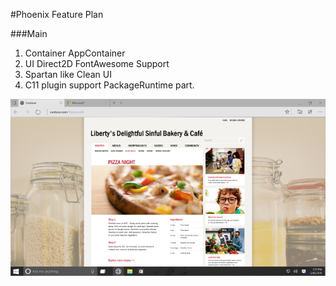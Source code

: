 #Phoenix Feature Plan

###Main
1. Container AppContainer
2. UI Direct2D FontAwesome Support
3. Spartan like Clean UI
4. C11 plugin support PackageRuntime part.


![Spartan](./Spartan/spartan.png)


